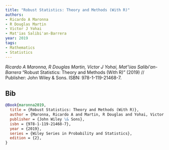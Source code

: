 ```yaml
---
title: "Robust Statistics: Theory and Methods (With R)"
authors:
- Ricardo A Maronna
- R Douglas Martin
- Victor J Yohai
- Mat'ias Salibi'an-Barrera
year: 2019
tags:
- Mathematics
- Statistics
---
```


<i>Ricardo A Maronna, R Douglas Martin, Victor J Yohai, Mat\'\ias Salibi\'an-Barrera</i> <span title="">“Robust Statistics: Theory and Methods (With R)”</span> (2019) // Publisher: John Wiley \& Sons. ISBN:&nbsp;978-1-119-21468-7.

## Bib

```bib
@Book{maronna2019,
  title = {Robust Statistics: Theory and Methods (With R)},
  author = {Maronna, Ricardo A and Martin, R Douglas and Yohai, Victor J and Salibi\'an-Barrera, Mat\'\ias},
  publisher = {John Wiley \& Sons},
  isbn = {978-1-119-21468-7},
  year = {2019},
  series = {Wiley Series in Probability and Statistics},
  edition = {2},
}
```
